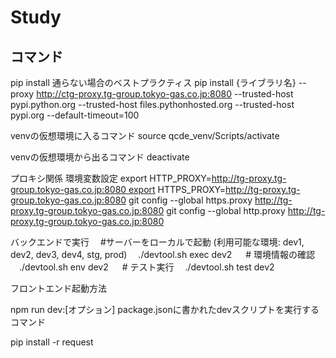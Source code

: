 # Study
## コマンド

pip install 通らない​場合の​ベストプラクティス
pip install {ライブラリ名} --proxy http://ctg-proxy.tg-group.tokyo-gas.co.jp:8080 --trusted-host pypi.python.org --trusted-host files.pythonhosted.org --trusted-host pypi.org --default-timeout=100

venvの仮想環境に入るコマンド
source qcde_venv/Scripts/activate

venvの仮想環境から出るコマンド
deactivate

プロキシ関係
環境変数設定
export HTTP_PROXY=http://tg-proxy.tg-group.tokyo-gas.co.jp:8080 export HTTPS_PROXY=http://tg-proxy.tg-group.tokyo-gas.co.jp:8080
git config --global https.proxy http://tg-proxy.tg-group.tokyo-gas.co.jp:8080
git config --global http.proxy http://tg-proxy.tg-group.tokyo-gas.co.jp:8080

バックエンドで実行
 #サーバーをローカルで起動 (利用可能な環境: dev1, dev2, dev3, dev4, stg, prod)  ./devtool.sh exec dev2   # 環境情報の確認  ./devtool.sh env dev2   # テスト実行  ./devtool.sh test dev2

フロントエンド起動方法

npm run dev:[オプション]
package.jsonに書かれたdevスクリプトを実行するコマンド

pip install -r request


##

